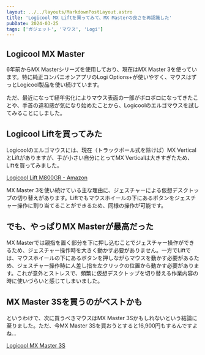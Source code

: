 ```yaml
---
layout: ../../layouts/MarkdownPostLayout.astro
title: 'Logicool MX Liftを買ってみて、MX Masterの良さを再認識した'
pubDate: 2024-03-25
tags: ['ガジェット', 'マウス', 'Logi']
---
```


## Logicool MX Master

6年前からMX Masterシリーズを使用しており、現在はMX Master 3を使っています。特に純正コンパニオンアプリのLogi Options+が使いやすく、マウスはずっとLogicool製品を使い続けています。

ただ、最近になって経年劣化によりマウス表面の一部がボロボロになってきたことや、手首の違和感が気になり始めたことから、Logicoolのエルゴマウスを試してみることにしました。

## Logicool Liftを買ってみた

Logicoolのエルゴマウスには、現在（トラックボール式を除けば）MX VerticalとLiftがありますが、手が小さい自分にとってMX Verticalは大きすぎたため、Liftを買ってみました。

[Logicool Lift M800GR - Amazon](https://amzn.asia/d/e1Hu8fT)

MX Master 3を使い続けている主な理由に、ジェスチャーによる仮想デスクトップの切り替えがあります。Liftでもマウスホイールの下にあるボタンをジェスチャー操作に割り当てることができるため、同様の操作が可能です。

## でも、やっぱりMX Masterが最高だった

MX Masterでは親指を置く部分を下に押し込むことでジェスチャー操作ができるため、ジェスチャー操作時を大きく動かす必要がありません。一方でLiftでは、マウスホイールの下にあるボタンを押しながらマウスを動かす必要があるため、ジェスチャー操作時に人差し指を左クリックの位置から動かす必要があります。これが意外とストレスで、頻繁に仮想デスクトップを切り替える作業内容の時に使いづらいと感じてしまいました。

## MX Master 3Sを買うのがベストかも

というわけで、次に買うべきマウスはMX Master 3Sかもしれないという結論に至りました。ただ、今MX Master 3Sを買おうとすると16,900円もするんですよね…

[Logicool MX Master 3S](https://amzn.asia/d/bZYlzkv)
